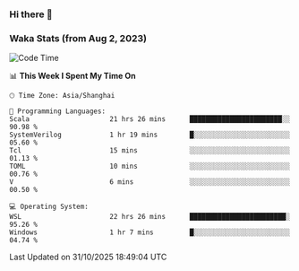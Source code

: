 ### Hi there 👋

### Waka Stats (from Aug 2, 2023)

<!--START_SECTION:waka-->
![Code Time](http://img.shields.io/badge/Code%20Time-1%2C167%20hrs%2014%20mins-blue)

📊 **This Week I Spent My Time On** 

```text
🕑︎ Time Zone: Asia/Shanghai

💬 Programming Languages: 
Scala                    21 hrs 26 mins      ███████████████████████░░   90.98 % 
SystemVerilog            1 hr 19 mins        █░░░░░░░░░░░░░░░░░░░░░░░░   05.60 % 
Tcl                      15 mins             ░░░░░░░░░░░░░░░░░░░░░░░░░   01.13 % 
TOML                     10 mins             ░░░░░░░░░░░░░░░░░░░░░░░░░   00.76 % 
V                        6 mins              ░░░░░░░░░░░░░░░░░░░░░░░░░   00.50 % 

💻 Operating System: 
WSL                      22 hrs 26 mins      ████████████████████████░   95.26 % 
Windows                  1 hr 7 mins         █░░░░░░░░░░░░░░░░░░░░░░░░   04.74 % 
```


 Last Updated on 31/10/2025 18:49:04 UTC
<!--END_SECTION:waka-->
